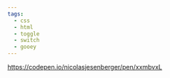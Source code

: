```yaml
---
tags:
  - css
  - html
  - toggle
  - switch
  - gooey
---
```


https://codepen.io/nicolasjesenberger/pen/xxmbvxL

